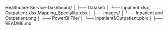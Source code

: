 Healthcare-Service-Dashboard/
│
├── Dataset/
│   └── Inpatient.xlsx, Outpatient.xlsx,Mapping_Speciality.xlsx
│
├── Images/
│   └── Inpatient and Outpatient.png
│
├── PowerBI File/
│   └── Inpatient&Outpatient.pbix
│
├── README.md  
